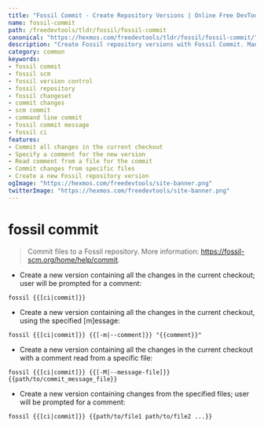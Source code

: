 ```yaml
---
title: "Fossil Commit - Create Repository Versions | Online Free DevTools by Hexmos"
name: fossil-commit
path: /freedevtools/tldr/fossil/fossil-commit
canonical: "https://hexmos.com/freedevtools/tldr/fossil/fossil-commit/"
description: "Create Fossil repository versions with Fossil Commit. Manage changesets, add comments, and specify files for commit. Free online tool, no registration required."
category: common
keywords:
- fossil commit
- fossil scm
- fossil version control
- fossil repository
- fossil changeset
- commit changes
- scm commit
- command line commit
- fossil commit message
- fossil ci
features:
- Commit all changes in the current checkout
- Specify a comment for the new version
- Read comment from a file for the commit
- Commit changes from specific files
- Create a new Fossil repository version
ogImage: "https://hexmos.com/freedevtools/site-banner.png"
twitterImage: "https://hexmos.com/freedevtools/site-banner.png"
---
```


# fossil commit

> Commit files to a Fossil repository.
> More information: <https://fossil-scm.org/home/help/commit>.

- Create a new version containing all the changes in the current checkout; user will be prompted for a comment:

`fossil {{[ci|commit]}}`

- Create a new version containing all the changes in the current checkout, using the specified [m]essage:

`fossil {{[ci|commit]}} {{[-m|--comment]}} "{{comment}}"`

- Create a new version containing all the changes in the current checkout with a comment read from a specific file:

`fossil {{[ci|commit]}} {{[-M|--message-file]}} {{path/to/commit_message_file}}`

- Create a new version containing changes from the specified files; user will be prompted for a comment:

`fossil {{[ci|commit]}} {{path/to/file1 path/to/file2 ...}}`
